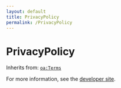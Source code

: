 ```yaml
---
layout: default
title: PrivacyPolicy
permalink: /PrivacyPolicy
---
```


# PrivacyPolicy


Inherits from: [`oa:Terms`](https://openactive.io/Terms)

For more information, see the [developer site](https://developer.openactive.io/data-model/types/).